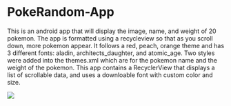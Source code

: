 # PokeRandom-App
This is an android app that will display the image, name, and weight of 20 pokemon. The app is formatted using a recycleview so that as you scroll down, more pokemon appear. It follows a red, peach, orange theme and has 3 different fonts: aladin, architects_daughter, and atomic_age. Two styles were added into the themes.xml which are for the pokemon name and the weight of the pokemon. This app contains a RecyclerView that displays a list of scrollable data, and uses a downloable font with custom color and size.


![](https://github.com/Leo-Gut28/PokeRandom_App/blob/main/Gif.gif)
